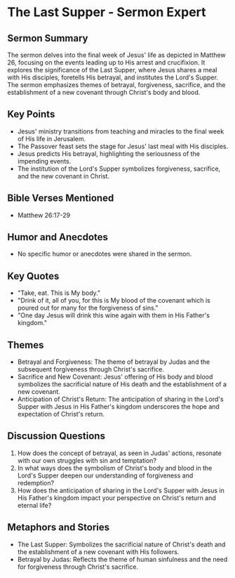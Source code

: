 # The Last Supper - Sermon Expert

## **Sermon Summary**

The sermon delves into the final week of Jesus' life as depicted in Matthew 26, focusing on the events leading up to His arrest and crucifixion. It explores the significance of the Last Supper, where Jesus shares a meal with His disciples, foretells His betrayal, and institutes the Lord's Supper. The sermon emphasizes themes of betrayal, forgiveness, sacrifice, and the establishment of a new covenant through Christ's body and blood.

## **Key Points**

- Jesus' ministry transitions from teaching and miracles to the final week of His life in Jerusalem.
- The Passover feast sets the stage for Jesus' last meal with His disciples.
- Jesus predicts His betrayal, highlighting the seriousness of the impending events.
- The institution of the Lord's Supper symbolizes forgiveness, sacrifice, and the new covenant in Christ.

## **Bible Verses Mentioned**

- Matthew 26:17-29

## **Humor and Anecdotes**

- No specific humor or anecdotes were shared in the sermon.

## **Key Quotes**

- "Take, eat. This is My body."
- "Drink of it, all of you, for this is My blood of the covenant which is poured out for many for the forgiveness of sins."
- "One day Jesus will drink this wine again with them in His Father's kingdom."

## **Themes**

- Betrayal and Forgiveness: The theme of betrayal by Judas and the subsequent forgiveness through Christ's sacrifice.
- Sacrifice and New Covenant: Jesus' offering of His body and blood symbolizes the sacrificial nature of His death and the establishment of a new covenant.
- Anticipation of Christ's Return: The anticipation of sharing in the Lord's Supper with Jesus in His Father's kingdom underscores the hope and expectation of Christ's return.

## **Discussion Questions**

1. How does the concept of betrayal, as seen in Judas' actions, resonate with our own struggles with sin and temptation?
2. In what ways does the symbolism of Christ's body and blood in the Lord's Supper deepen our understanding of forgiveness and redemption?
3. How does the anticipation of sharing in the Lord's Supper with Jesus in His Father's kingdom impact your perspective on Christ's return and eternal life?

## **Metaphors and Stories**

- The Last Supper: Symbolizes the sacrificial nature of Christ's death and the establishment of a new covenant with His followers.
- Betrayal by Judas: Reflects the theme of human sinfulness and the need for forgiveness through Christ's sacrifice.
